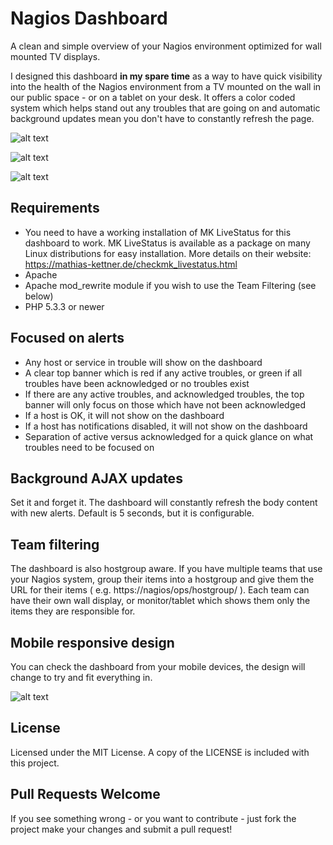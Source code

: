 # Nagios Dashboard
A clean and simple overview of your Nagios environment optimized for wall mounted TV displays. 

I designed this dashboard **in my spare time** as a way to have quick visibility into the health of the Nagios environment from a TV mounted on the wall in our public space - or on a tablet on your desk. It offers a color coded system which helps stand out any troubles that are going on and automatic background updates mean you don't have to constantly refresh the page.

![alt text](http://i.imgur.com/BmZ4CxB.jpg "Nagios Dashboard")

![alt text](http://i.imgur.com/3rRqL51.png "Nagios Dashboard - All clear")

![alt text](http://i.imgur.com/hxQxzkQ.png "Nagios Dashboard - All acknowledged or OK")

## Requirements
* You need to have a working installation of MK LiveStatus for this dashboard to work. MK LiveStatus is available as a package on many Linux distributions for easy installation. More details on their website: https://mathias-kettner.de/checkmk_livestatus.html
* Apache
* Apache mod_rewrite module if you wish to use the Team Filtering (see below)
* PHP 5.3.3 or newer

## Focused on alerts
* Any host or service in trouble will show on the dashboard
* A clear top banner which is red if any active troubles, or green if all troubles have been acknowledged or no troubles exist
* If there are any active troubles, and acknowledged troubles, the top banner will only focus on those which have not been acknowledged
* If a host is OK, it will not show on the dashboard
* If a host has notifications disabled, it will not show on the dashboard
* Separation of active versus acknowledged for a quick glance on what troubles need to be focused on

## Background AJAX updates
Set it and forget it. The dashboard will constantly refresh the body content with new alerts. Default is 5 seconds, but it is configurable. 

## Team filtering
The dashboard is also hostgroup aware. If you have multiple teams that use your Nagios system, group their items into a hostgroup and give them the URL for their items ( e.g. https://nagios/ops/hostgroup/ ). Each team can have their own wall display, or monitor/tablet which shows them only the items they are responsible for. 

## Mobile responsive design
You can check the dashboard from your mobile devices, the design will change to try and fit everything in. 

![alt text](http://i.imgur.com/Q60DgLml.png "Nagios Dashboard Mobile")

## License
Licensed under the MIT License. A copy of the LICENSE is included with this project.

## Pull Requests Welcome
If you see something wrong - or you want to contribute - just fork the project make your changes and submit a pull request!
